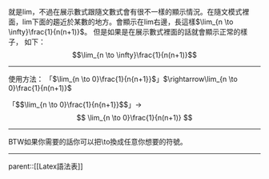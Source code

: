 就是lim，不過在展示數式跟隨文數式會有很不一樣的顯示情況。在隨文模式裡面，lim下面的趨近於某數的地方。會顯示在lim右邊，長這樣$\lim_{n \to \infty}\frac{1}{n(n+1)}$。
但是如果是在展示數式裡面的話就會顯示正常的樣子，
如下：$$\lim_{n \to \infty}\frac{1}{n(n+1)}$$
- - -
使用方法：
「\$\\lim_{n \\to 0}\\frac{1}{n{n+1}}\$」$\rightarrow\lim_{n \to 0}\frac{1}{n(n+1)}$

「\$\$\\lim_{n \\to 0}\\frac{1}{n{n+1}}\$\$」$\rightarrow$
$$
\lim_{n \to 0}\frac{1}{n(n+1)}
$$
- - - 
BTW如果你需要的話你可以把\\to換成任意你想要的符號。
- - -
parent::[[Latex語法表]]